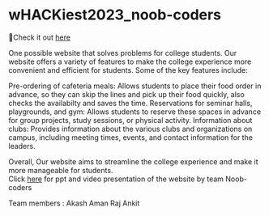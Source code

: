 # wHACKiest2023_noob-coders

🌟Check it out <a href="https://akashb2003.github.io/wHackThon.github.io/">here</a>

One possible website that solves problems for college students. Our website offers a variety of features to make the college experience more convenient and efficient for students. Some of the key features include:

Pre-ordering of cafeteria meals: Allows students to place their food order in advance, so they can skip the lines and pick up their food quickly, also checks the availabilty and saves the time.
Reservations for seminar halls, playgrounds, and gym: Allows students to reserve these spaces in advance for group projects, study sessions, or physical activity.
Information about clubs: Provides information about the various clubs and organizations on campus, including meeting times, events, and contact information for the leaders.

Overall, Our website aims to streamline the college experience and make it more manageable for students.
<br>
Click <a href="https://drive.google.com/drive/folders/1EY-6XDlC_S2n0d5VN4BKLpEHh2X5dYBK">here</a> for ppt and video presentation of the website
by team Noob-coders

Team members :
Akash
Aman Raj
Ankit
